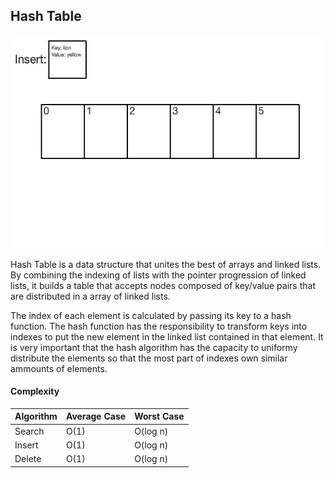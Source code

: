 ## Hash Table

<p align="center">
    <img src="../.github/hashtable.gif">
</p>

Hash Table is a data structure that unites the best of arrays and linked lists. By combining the indexing of lists with the pointer progression of linked lists, it builds a table that accepts nodes composed of key/value pairs that are distributed in a array of linked lists.

The index of each element is calculated by passing its key to a hash function. The hash function has the responsibility to transform keys into indexes to put the new element in the linked list contained in that element. It is very important that the hash algorithm has the capacity to uniformy distribute the elements so that the most part of indexes own similar ammounts of elements.

#### Complexity 

| Algorithm | Average Case | Worst Case |
|-----------|--------------|------------|
|  Search   |   O(1)       |  O(log n)  |
|  Insert   |   O(1)       |  O(log n)  |
|  Delete   |   O(1)       |  O(log n)  |